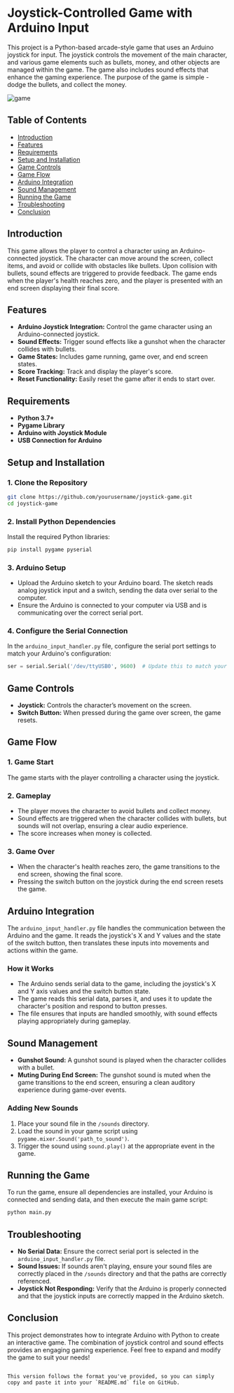 # **Joystick-Controlled Game with Arduino Input**

This project is a Python-based arcade-style game that uses an Arduino joystick for input. The joystick controls the movement of the main character, and various game elements such as bullets, money, and other objects are managed within the game. The game also includes sound effects that enhance the gaming experience. The purpose of the game is simple - dodge the bullets, and collect the money.

![game](https://github.com/user-attachments/assets/c386f9fb-8d37-4cd3-ab5f-5c5e0b6cac96)


## **Table of Contents**

- [Introduction](#introduction)
- [Features](#features)
- [Requirements](#requirements)
- [Setup and Installation](#setup-and-installation)
- [Game Controls](#game-controls)
- [Game Flow](#game-flow)
- [Arduino Integration](#arduino-integration)
- [Sound Management](#sound-management)
- [Running the Game](#running-the-game)
- [Troubleshooting](#troubleshooting)
- [Conclusion](#conclusion)

## **Introduction**

This game allows the player to control a character using an Arduino-connected joystick. The character can move around the screen, collect items, and avoid or collide with obstacles like bullets. Upon collision with bullets, sound effects are triggered to provide feedback. The game ends when the player's health reaches zero, and the player is presented with an end screen displaying their final score.

## **Features**

- **Arduino Joystick Integration:** Control the game character using an Arduino-connected joystick.
- **Sound Effects:** Trigger sound effects like a gunshot when the character collides with bullets.
- **Game States:** Includes game running, game over, and end screen states.
- **Score Tracking:** Track and display the player's score.
- **Reset Functionality:** Easily reset the game after it ends to start over.

## **Requirements**

- **Python 3.7+**
- **Pygame Library**
- **Arduino with Joystick Module**
- **USB Connection for Arduino**

## **Setup and Installation**

### **1. Clone the Repository**

```bash
git clone https://github.com/yourusername/joystick-game.git
cd joystick-game
```

### **2. Install Python Dependencies**

Install the required Python libraries:

```bash
pip install pygame pyserial
```

### **3. Arduino Setup**

- Upload the Arduino sketch to your Arduino board. The sketch reads analog joystick input and a switch, sending the data over serial to the computer.
- Ensure the Arduino is connected to your computer via USB and is communicating over the correct serial port.

### **4. Configure the Serial Connection**

In the `arduino_input_handler.py` file, configure the serial port settings to match your Arduino's configuration:

```python
ser = serial.Serial('/dev/ttyUSB0', 9600)  # Update this to match your port and baud rate
```

## **Game Controls**

- **Joystick:** Controls the character’s movement on the screen.
- **Switch Button:** When pressed during the game over screen, the game resets.

## **Game Flow**

### **1. Game Start**

The game starts with the player controlling a character using the joystick.

### **2. Gameplay**

- The player moves the character to avoid bullets and collect money.
- Sound effects are triggered when the character collides with bullets, but sounds will not overlap, ensuring a clear audio experience.
- The score increases when money is collected.

### **3. Game Over**

- When the character's health reaches zero, the game transitions to the end screen, showing the final score.
- Pressing the switch button on the joystick during the end screen resets the game.

## **Arduino Integration**

The `arduino_input_handler.py` file handles the communication between the Arduino and the game. It reads the joystick's X and Y values and the state of the switch button, then translates these inputs into movements and actions within the game.

### **How it Works**

- The Arduino sends serial data to the game, including the joystick's X and Y axis values and the switch button state.
- The game reads this serial data, parses it, and uses it to update the character's position and respond to button presses.
- The file ensures that inputs are handled smoothly, with sound effects playing appropriately during gameplay.

## **Sound Management**

- **Gunshot Sound:** A gunshot sound is played when the character collides with a bullet. 
- **Muting During End Screen:** The gunshot sound is muted when the game transitions to the end screen, ensuring a clean auditory experience during game-over events.

### **Adding New Sounds**

1. Place your sound file in the `/sounds` directory.
2. Load the sound in your game script using `pygame.mixer.Sound('path_to_sound')`.
3. Trigger the sound using `sound.play()` at the appropriate event in the game.

## **Running the Game**

To run the game, ensure all dependencies are installed, your Arduino is connected and sending data, and then execute the main game script:

```bash
python main.py
```

## **Troubleshooting**

- **No Serial Data:** Ensure the correct serial port is selected in the `arduino_input_handler.py` file.
- **Sound Issues:** If sounds aren't playing, ensure your sound files are correctly placed in the `/sounds` directory and that the paths are correctly referenced.
- **Joystick Not Responding:** Verify that the Arduino is properly connected and that the joystick inputs are correctly mapped in the Arduino sketch.

## **Conclusion**

This project demonstrates how to integrate Arduino with Python to create an interactive game. The combination of joystick control and sound effects provides an engaging gaming experience. Feel free to expand and modify the game to suit your needs!
```

This version follows the format you've provided, so you can simply copy and paste it into your `README.md` file on GitHub.
